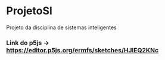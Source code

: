 # ProjetoSI
Projeto da disciplina de sistemas inteligentes

### Link do p5js -> https://editor.p5js.org/ermfs/sketches/HJIEQ2KNc
